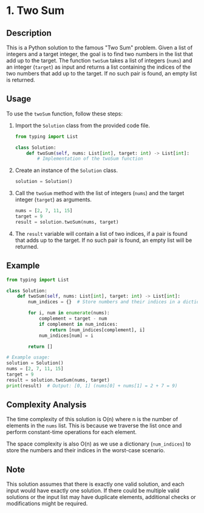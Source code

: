 # 1. Two Sum

## Description

This is a Python solution to the famous "Two Sum" problem. Given a list of integers and a target integer, the goal is to find two numbers in the list that add up to the target. The function `twoSum` takes a list of integers (`nums`) and an integer (`target`) as input and returns a list containing the indices of the two numbers that add up to the target. If no such pair is found, an empty list is returned.

## Usage

To use the `twoSum` function, follow these steps:

1. Import the `Solution` class from the provided code file.
   ```python
   from typing import List

   class Solution:
       def twoSum(self, nums: List[int], target: int) -> List[int]:
           # Implementation of the twoSum function
   ```

2. Create an instance of the `Solution` class.
   ```python
   solution = Solution()
   ```

3. Call the `twoSum` method with the list of integers (`nums`) and the target integer (`target`) as arguments.
   ```python
   nums = [2, 7, 11, 15]
   target = 9
   result = solution.twoSum(nums, target)
   ```

4. The `result` variable will contain a list of two indices, if a pair is found that adds up to the target. If no such pair is found, an empty list will be returned.

## Example

```python
from typing import List

class Solution:
    def twoSum(self, nums: List[int], target: int) -> List[int]:
        num_indices = {}  # Store numbers and their indices in a dictionary

        for i, num in enumerate(nums):
            complement = target - num
            if complement in num_indices:
                return [num_indices[complement], i]
            num_indices[num] = i

        return []

# Example usage:
solution = Solution()
nums = [2, 7, 11, 15]
target = 9
result = solution.twoSum(nums, target)
print(result)  # Output: [0, 1] (nums[0] + nums[1] = 2 + 7 = 9)
```

## Complexity Analysis

The time complexity of this solution is O(n) where n is the number of elements in the `nums` list. This is because we traverse the list once and perform constant-time operations for each element.

The space complexity is also O(n) as we use a dictionary (`num_indices`) to store the numbers and their indices in the worst-case scenario.

## Note

This solution assumes that there is exactly one valid solution, and each input would have exactly one solution. If there could be multiple valid solutions or the input list may have duplicate elements, additional checks or modifications might be required.
